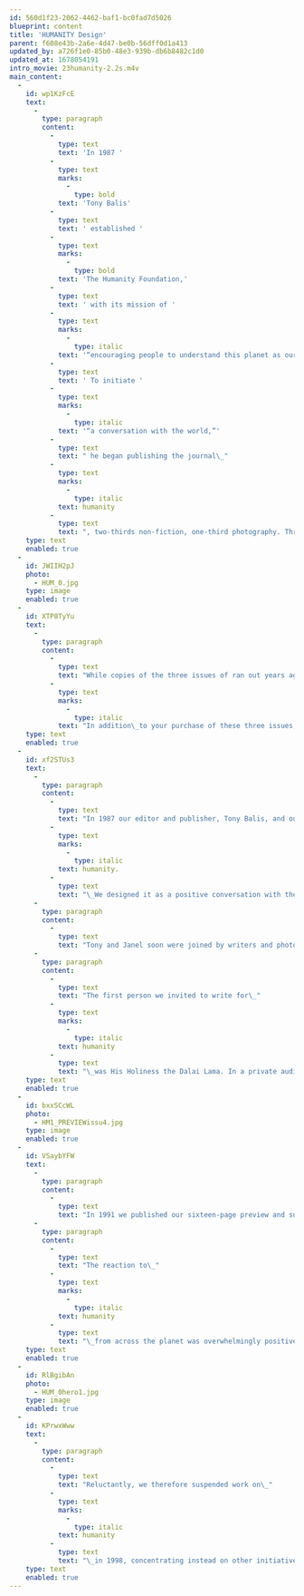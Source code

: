 ```yaml
---
id: 560d1f23-2062-4462-baf1-bc0fad7d5026
blueprint: content
title: 'HUMANITY Design'
parent: f608e43b-2a6e-4d47-be0b-56dff0d1a413
updated_by: a726f1e0-85b0-48e3-939b-db6b8482c1d0
updated_at: 1678054191
intro_movie: 23humanity-2.2s.m4v
main_content:
  -
    id: wp1KzFcE
    text:
      -
        type: paragraph
        content:
          -
            type: text
            text: 'In 1987 '
          -
            type: text
            marks:
              -
                type: bold
            text: 'Tony Balis'
          -
            type: text
            text: ' established '
          -
            type: text
            marks:
              -
                type: bold
            text: 'The Humanity Foundation,'
          -
            type: text
            text: ' with its mission of '
          -
            type: text
            marks:
              -
                type: italic
            text: '“encouraging people to understand this planet as our common home.”'
          -
            type: text
            text: ' To initiate '
          -
            type: text
            marks:
              -
                type: italic
            text: '“a conversation with the world,”'
          -
            type: text
            text: " he began publishing the journal\_"
          -
            type: text
            marks:
              -
                type: italic
            text: humanity
          -
            type: text
            text: ", two-thirds non-fiction, one-third photography. Three issues were produced: the preview in 1991; the premier in July 1996; the second issue in July 1997. In this publishing effort Tom Ockerse became an integral partner in this effort and was responsible for formulating the magazine’s design,\_as well as participating in editorial strategy. Unfortunately due to the lack of funds the foundation was unable to keep this magazine going."
    type: text
    enabled: true
  -
    id: JWIIH2pJ
    photo:
      - HUM_0.jpg
    type: image
    enabled: true
  -
    id: XTP8TyYu
    text:
      -
        type: paragraph
        content:
          -
            type: text
            text: "While copies of the three issues of ran out years ago, some remain available from TOE—but only as a set of three.\_"
          -
            type: text
            marks:
              -
                type: italic
            text: "In addition\_to your purchase of these three issues, you will receive a free set of 14 Humanity postcards."
    type: text
    enabled: true
  -
    id: xf2STUs3
    text:
      -
        type: paragraph
        content:
          -
            type: text
            text: "In 1987 our editor and publisher, Tony Balis, and our very first volunteer, Janel Kasparson, began work on our journal,\_"
          -
            type: text
            marks:
              -
                type: italic
            text: humanity.
          -
            type: text
            text: "\_We designed it as a positive conversation with the world, one that investigates our common humanity. Sixty percent non-fiction and forty percent photography, it was geared to an ever-pressing consideration of the less fortunate, the disenfranchised."
      -
        type: paragraph
        content:
          -
            type: text
            text: "Tony and Janel soon were joined by writers and photographers, poets, designers and other volunteers from across the globe, most significantly by Professor Tom Ockerse, then head of Graphic Design at the Rhode Island School of Design (RISD), who ended up working with THI for twenty years. Tom and his team at RISD spent over eighteen months in 1989 and 1990 developing our design\_language."
      -
        type: paragraph
        content:
          -
            type: text
            text: "The first person we invited to write for\_"
          -
            type: text
            marks:
              -
                type: italic
            text: humanity
          -
            type: text
            text: "\_was His Holiness the Dalai Lama. In a private audience with Tony in the fall of 1990, he agreed to write the first humanity essay, addressed to the children of the\_world."
    type: text
    enabled: true
  -
    id: bxxSCcWL
    photo:
      - HM1_PREVIEWissu4.jpg
    type: image
    enabled: true
  -
    id: VSaybYFW
    text:
      -
        type: paragraph
        content:
          -
            type: text
            text: "In 1991 we published our sixteen-page preview and subsequently two full issues, the premier in 1996 and our second issue in 1997, each thirty-two pages. Our original contributors included two other Nobel Prize winners, Wole Soyinka and Aung San Suu Kyi, as well as a nineteen-year-old Australian student named Anouk Russell and additional outstanding writers, photographers and poets from twenty-four\_countries."
      -
        type: paragraph
        content:
          -
            type: text
            text: "The reaction to\_"
          -
            type: text
            marks:
              -
                type: italic
            text: humanity
          -
            type: text
            text: "\_from across the planet was overwhelmingly positive. Throughout 1997 and early 1998 we continued planning for a third issue, hoping to publish at least annually. However, we simply were not able to find the financial resources to commit clearly to publishing\_again."
    type: text
    enabled: true
  -
    id: RlBgibAn
    photo:
      - HUM_0hero1.jpg
    type: image
    enabled: true
  -
    id: KPrwxWww
    text:
      -
        type: paragraph
        content:
          -
            type: text
            text: "Reluctantly, we therefore suspended work on\_"
          -
            type: text
            marks:
              -
                type: italic
            text: humanity
          -
            type: text
            text: "\_in 1998, concentrating instead on other initiatives, such as the challenge of building this web site (www.humanity.org), launched in\_1994"
    type: text
    enabled: true
---
```

